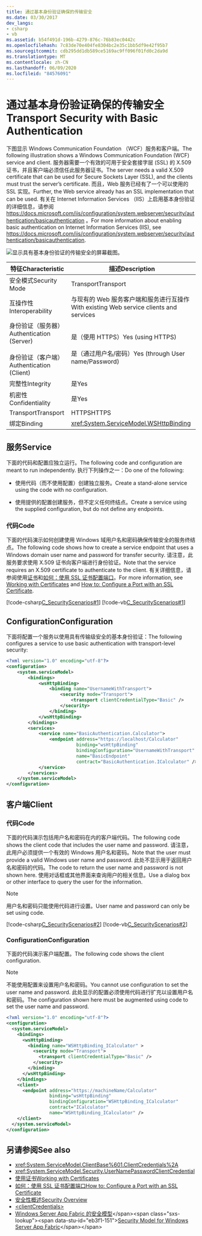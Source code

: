 ```yaml
---
title: 通过基本身份验证确保的传输安全
ms.date: 03/30/2017
dev_langs:
- csharp
- vb
ms.assetid: b54f491d-196b-4279-876c-76b83ec0442c
ms.openlocfilehash: 7c83de70e404fe8304bc2e35c1bb5df9e42f95b7
ms.sourcegitcommit: cdb295dd1db589ce5169ac9ff096f01fd0c2da9d
ms.translationtype: MT
ms.contentlocale: zh-CN
ms.lasthandoff: 06/09/2020
ms.locfileid: "84576091"
---
```

# <a name="transport-security-with-basic-authentication"></a><span data-ttu-id="eb3f1-102">通过基本身份验证确保的传输安全</span><span class="sxs-lookup"><span data-stu-id="eb3f1-102">Transport Security with Basic Authentication</span></span>
<span data-ttu-id="eb3f1-103">下图显示 Windows Communication Foundation （WCF）服务和客户端。</span><span class="sxs-lookup"><span data-stu-id="eb3f1-103">The following illustration shows a Windows Communication Foundation (WCF) service and client.</span></span> <span data-ttu-id="eb3f1-104">服务器需要一个有效的可用于安全套接字层 (SSL) 的 X.509 证书，并且客户端必须信任此服务器证书。</span><span class="sxs-lookup"><span data-stu-id="eb3f1-104">The server needs a valid X.509 certificate that can be used for Secure Sockets Layer (SSL), and the clients must trust the server’s certificate.</span></span> <span data-ttu-id="eb3f1-105">而且，Web 服务已经有了一个可以使用的 SSL 实现。</span><span class="sxs-lookup"><span data-stu-id="eb3f1-105">Further, the Web service already has an SSL implementation that can be used.</span></span> <span data-ttu-id="eb3f1-106">有关在 Internet Information Services （IIS）上启用基本身份验证的详细信息，请参阅 <https://docs.microsoft.com/iis/configuration/system.webserver/security/authentication/basicauthentication> 。</span><span class="sxs-lookup"><span data-stu-id="eb3f1-106">For more information about enabling basic authentication on Internet Information Services (IIS), see <https://docs.microsoft.com/iis/configuration/system.webserver/security/authentication/basicauthentication>.</span></span>  
  
 ![显示具有基本身份验证的传输安全的屏幕截图。](./media/transport-security-with-basic-authentication/transport-security-basic-authentication.gif)  
  
|<span data-ttu-id="eb3f1-108">特征</span><span class="sxs-lookup"><span data-stu-id="eb3f1-108">Characteristic</span></span>|<span data-ttu-id="eb3f1-109">描述</span><span class="sxs-lookup"><span data-stu-id="eb3f1-109">Description</span></span>|  
|--------------------|-----------------|  
|<span data-ttu-id="eb3f1-110">安全模式</span><span class="sxs-lookup"><span data-stu-id="eb3f1-110">Security Mode</span></span>|<span data-ttu-id="eb3f1-111">Transport</span><span class="sxs-lookup"><span data-stu-id="eb3f1-111">Transport</span></span>|  
|<span data-ttu-id="eb3f1-112">互操作性</span><span class="sxs-lookup"><span data-stu-id="eb3f1-112">Interoperability</span></span>|<span data-ttu-id="eb3f1-113">与现有的 Web 服务客户端和服务进行互操作</span><span class="sxs-lookup"><span data-stu-id="eb3f1-113">With existing Web service clients and services</span></span>|  
|<span data-ttu-id="eb3f1-114">身份验证（服务器）</span><span class="sxs-lookup"><span data-stu-id="eb3f1-114">Authentication (Server)</span></span><br /><br /> <span data-ttu-id="eb3f1-115">身份验证（客户端）</span><span class="sxs-lookup"><span data-stu-id="eb3f1-115">Authentication (Client)</span></span>|<span data-ttu-id="eb3f1-116">是（使用 HTTPS）</span><span class="sxs-lookup"><span data-stu-id="eb3f1-116">Yes (using HTTPS)</span></span><br /><br /> <span data-ttu-id="eb3f1-117">是（通过用户名/密码）</span><span class="sxs-lookup"><span data-stu-id="eb3f1-117">Yes (through User name/Password)</span></span>|  
|<span data-ttu-id="eb3f1-118">完整性</span><span class="sxs-lookup"><span data-stu-id="eb3f1-118">Integrity</span></span>|<span data-ttu-id="eb3f1-119">是</span><span class="sxs-lookup"><span data-stu-id="eb3f1-119">Yes</span></span>|  
|<span data-ttu-id="eb3f1-120">机密性</span><span class="sxs-lookup"><span data-stu-id="eb3f1-120">Confidentiality</span></span>|<span data-ttu-id="eb3f1-121">是</span><span class="sxs-lookup"><span data-stu-id="eb3f1-121">Yes</span></span>|  
|<span data-ttu-id="eb3f1-122">Transport</span><span class="sxs-lookup"><span data-stu-id="eb3f1-122">Transport</span></span>|<span data-ttu-id="eb3f1-123">HTTPS</span><span class="sxs-lookup"><span data-stu-id="eb3f1-123">HTTPS</span></span>|  
|<span data-ttu-id="eb3f1-124">绑定</span><span class="sxs-lookup"><span data-stu-id="eb3f1-124">Binding</span></span>|<xref:System.ServiceModel.WSHttpBinding>|  
  
## <a name="service"></a><span data-ttu-id="eb3f1-125">服务</span><span class="sxs-lookup"><span data-stu-id="eb3f1-125">Service</span></span>  
 <span data-ttu-id="eb3f1-126">下面的代码和配置应独立运行。</span><span class="sxs-lookup"><span data-stu-id="eb3f1-126">The following code and configuration are meant to run independently.</span></span> <span data-ttu-id="eb3f1-127">执行下列操作之一：</span><span class="sxs-lookup"><span data-stu-id="eb3f1-127">Do one of the following:</span></span>  
  
- <span data-ttu-id="eb3f1-128">使用代码（而不使用配置）创建独立服务。</span><span class="sxs-lookup"><span data-stu-id="eb3f1-128">Create a stand-alone service using the code with no configuration.</span></span>  
  
- <span data-ttu-id="eb3f1-129">使用提供的配置创建服务，但不定义任何终结点。</span><span class="sxs-lookup"><span data-stu-id="eb3f1-129">Create a service using the supplied configuration, but do not define any endpoints.</span></span>  
  
### <a name="code"></a><span data-ttu-id="eb3f1-130">代码</span><span class="sxs-lookup"><span data-stu-id="eb3f1-130">Code</span></span>  
 <span data-ttu-id="eb3f1-131">下面的代码演示如何创建使用 Windows 域用户名和密码确保传输安全的服务终结点。</span><span class="sxs-lookup"><span data-stu-id="eb3f1-131">The following code shows how to create a service endpoint that uses a Windows domain user name and password for transfer security.</span></span> <span data-ttu-id="eb3f1-132">请注意，此服务要求使用 X.509 证书向客户端进行身份验证。</span><span class="sxs-lookup"><span data-stu-id="eb3f1-132">Note that the service requires an X.509 certificate to authenticate to the client.</span></span> <span data-ttu-id="eb3f1-133">有关详细信息，请参阅使用[证书](working-with-certificates.md)和[如何：使用 SSL 证书配置端口](how-to-configure-a-port-with-an-ssl-certificate.md)。</span><span class="sxs-lookup"><span data-stu-id="eb3f1-133">For more information, see [Working with Certificates](working-with-certificates.md) and [How to: Configure a Port with an SSL Certificate](how-to-configure-a-port-with-an-ssl-certificate.md).</span></span>  
  
 [!code-csharp[C_SecurityScenarios#1](../../../../samples/snippets/csharp/VS_Snippets_CFX/c_securityscenarios/cs/source.cs#1)]
 [!code-vb[C_SecurityScenarios#1](../../../../samples/snippets/visualbasic/VS_Snippets_CFX/c_securityscenarios/vb/source.vb#1)]  
  
## <a name="configuration"></a><span data-ttu-id="eb3f1-134">Configuration</span><span class="sxs-lookup"><span data-stu-id="eb3f1-134">Configuration</span></span>  
 <span data-ttu-id="eb3f1-135">下面将配置一个服务以使用具有传输级安全的基本身份验证：</span><span class="sxs-lookup"><span data-stu-id="eb3f1-135">The following configures a service to use basic authentication with transport-level security:</span></span>  
  
```xml  
<?xml version="1.0" encoding="utf-8"?>  
<configuration>  
    <system.serviceModel>  
        <bindings>  
            <wsHttpBinding>  
                <binding name="UsernameWithTransport">  
                    <security mode="Transport">  
                        <transport clientCredentialType="Basic" />  
                    </security>  
                </binding>  
            </wsHttpBinding>  
        </bindings>  
        <services>  
            <service name="BasicAuthentication.Calculator">  
                <endpoint address="https://localhost/Calculator"  
                          binding="wsHttpBinding"
                          bindingConfiguration="UsernameWithTransport"  
                          name="BasicEndpoint"
                          contract="BasicAuthentication.ICalculator" />  
            </service>  
        </services>  
    </system.serviceModel>  
</configuration>  
```  
  
## <a name="client"></a><span data-ttu-id="eb3f1-136">客户端</span><span class="sxs-lookup"><span data-stu-id="eb3f1-136">Client</span></span>  
  
### <a name="code"></a><span data-ttu-id="eb3f1-137">代码</span><span class="sxs-lookup"><span data-stu-id="eb3f1-137">Code</span></span>  
 <span data-ttu-id="eb3f1-138">下面的代码演示包括用户名和密码在内的客户端代码。</span><span class="sxs-lookup"><span data-stu-id="eb3f1-138">The following code shows the client code that includes the user name and password.</span></span> <span data-ttu-id="eb3f1-139">请注意，此用户必须提供一个有效的 Windows 用户名和密码。</span><span class="sxs-lookup"><span data-stu-id="eb3f1-139">Note that the user must provide a valid Windows user name and password.</span></span> <span data-ttu-id="eb3f1-140">此处不显示用于返回用户名和密码的代码。</span><span class="sxs-lookup"><span data-stu-id="eb3f1-140">The code to return the user name and password is not shown here.</span></span> <span data-ttu-id="eb3f1-141">使用对话框或其他界面来查询用户的相关信息。</span><span class="sxs-lookup"><span data-stu-id="eb3f1-141">Use a dialog box or other interface to query the user for the information.</span></span>  
  
> [!NOTE]
> <span data-ttu-id="eb3f1-142">用户名和密码只能使用代码进行设置。</span><span class="sxs-lookup"><span data-stu-id="eb3f1-142">User name and password can only be set using code.</span></span>  
  
 [!code-csharp[C_SecurityScenarios#2](../../../../samples/snippets/csharp/VS_Snippets_CFX/c_securityscenarios/cs/source.cs#2)]
 [!code-vb[C_SecurityScenarios#2](../../../../samples/snippets/visualbasic/VS_Snippets_CFX/c_securityscenarios/vb/source.vb#2)]  
  
### <a name="configuration"></a><span data-ttu-id="eb3f1-143">Configuration</span><span class="sxs-lookup"><span data-stu-id="eb3f1-143">Configuration</span></span>  
 <span data-ttu-id="eb3f1-144">下面的代码演示客户端配置。</span><span class="sxs-lookup"><span data-stu-id="eb3f1-144">The following code shows the client configuration.</span></span>  
  
> [!NOTE]
> <span data-ttu-id="eb3f1-145">不能使用配置来设置用户名和密码。</span><span class="sxs-lookup"><span data-stu-id="eb3f1-145">You cannot use configuration to set the user name and password.</span></span> <span data-ttu-id="eb3f1-146">此处显示的配置必须使用代码进行扩充以设置用户名和密码。</span><span class="sxs-lookup"><span data-stu-id="eb3f1-146">The configuration shown here must be augmented using code to set the user name and password.</span></span>  
  
```xml  
<?xml version="1.0" encoding="utf-8"?>  
<configuration>  
  <system.serviceModel>  
    <bindings>  
      <wsHttpBinding>  
        <binding name="WSHttpBinding_ICalculator" >  
          <security mode="Transport">  
            <transport clientCredentialType="Basic" />  
          </security>  
        </binding>  
      </wsHttpBinding>  
    </bindings>  
    <client>  
      <endpoint address="https://machineName/Calculator"
                binding="wsHttpBinding"  
                bindingConfiguration="WSHttpBinding_ICalculator"
                contract="ICalculator"  
                name="WSHttpBinding_ICalculator" />  
    </client>  
  </system.serviceModel>  
</configuration>  
```  
  
## <a name="see-also"></a><span data-ttu-id="eb3f1-147">另请参阅</span><span class="sxs-lookup"><span data-stu-id="eb3f1-147">See also</span></span>

- <xref:System.ServiceModel.ClientBase%601.ClientCredentials%2A>
- <xref:System.ServiceModel.Security.UserNamePasswordClientCredential>
- [<span data-ttu-id="eb3f1-148">使用证书</span><span class="sxs-lookup"><span data-stu-id="eb3f1-148">Working with Certificates</span></span>](working-with-certificates.md)
- [<span data-ttu-id="eb3f1-149">如何：使用 SSL 证书配置端口</span><span class="sxs-lookup"><span data-stu-id="eb3f1-149">How to: Configure a Port with an SSL Certificate</span></span>](how-to-configure-a-port-with-an-ssl-certificate.md)
- [<span data-ttu-id="eb3f1-150">安全性概述</span><span class="sxs-lookup"><span data-stu-id="eb3f1-150">Security Overview</span></span>](security-overview.md)
- [\<clientCredentials>](../../configure-apps/file-schema/wcf/clientcredentials.md)
- <span data-ttu-id="eb3f1-151">[Windows Server App Fabric 的安全模型](https://docs.microsoft.com/previous-versions/appfabric/ee677202(v=azure.10))</span><span class="sxs-lookup"><span data-stu-id="eb3f1-151">[Security Model for Windows Server App Fabric](https://docs.microsoft.com/previous-versions/appfabric/ee677202(v=azure.10))</span></span>
